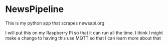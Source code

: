 # NewsPipeline
This is my python app that scrapes newsapi.org

I will put this on my Raspberry Pi so that it can run all the time. I think I might make a change to having this use MQTT so that I can learn more about that
